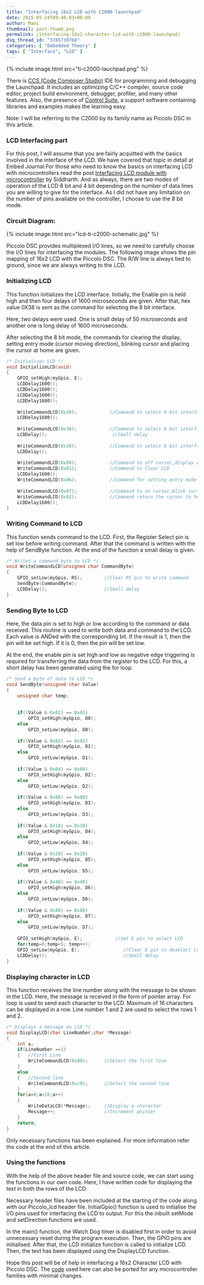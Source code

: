 ```yaml
---
title: "Interfacing 16x2 LCD with C2000 launchpad"
date: 2015-05-24T09:48:03+00:00
author: Mani
thumbnail: post-thumb.png
permalink: /interfacing-16x2-character-lcd-with-c2000-launchpad/
dsq_thread_id: "3785730768"
categories: [ "Embedded Theory" ]
tags: [ "Interface", "LCD" ]
---
```


{% include image.html src="ti-c2000-lauchpad.png" %}

There is [CCS (Code Composer Studio)](http://www.ti.com/tool/CCSTUDIO) IDE for programming and debugging the Launchpad. It includes an optimizing C/C++ compiler, source code editor, project build environment, debugger, profiler, and many other features. Also, the presence of [Control Suite](http://www.ti.com/tool/controlsuite), a support software containing libraries and examples makes the learning easy.

Note: I will be referring to the C2000 by its family name as Piccolo DSC in this article.

### LCD Interfacing part

For this post, I will assume that you are fairly acquitted with the basics involved in the interface of the LCD. We have covered that topic in  detail at Embed Journal.For those who need to know the basics on interfacing LCD with microcontrollers read the post [Interfacing LCD module with microcontroller](/interfacing-lcd-module-part-1/) by Siddharth. And as always, there are two modes of operation of the LCD 8 bit and 4 bit depending on the number of data lines you are willing to give for the interface. As I did not have any limitation on the number of pins available on the controller, I choose to use the 8 bit mode.

### Circuit Diagram:

{% include image.html src="lcd-ti-c2000-schematic.jpg" %}

Piccolo DSC provides multiplexed I/O lines, so we need to carefully choose the I/O lines for interfacing the modules. The following image shows the pin mapping of 16x2 LCD with the Piccolo DSC. The R/W line is always tied to ground, since we are always writing to the LCD.

### Initializing LCD

This function initializes the LCD interface. Initially, the Enable pin is held high and then four delays of 1600 microseconds are given. After that, hex value 0X38 is sent as the command for selecting the 8 bit interface.

Here, two delays were used. One is small delay of 50 microseconds and another one is long delay of 1600 microseconds.

After selecting the 8 bit mode, the commands for clearing the display, setting entry mode (cursor moving direction), blinking cursor and placing the cursor at home are given.

``` c
/* Initializes LCD */
void InitializeLCD(void)
{
    GPIO_setHigh(myGpio, E);
    LCDDelay1600();
    LCDDelay1600();
    LCDDelay1600();
    LCDDelay1600();
 
    WriteCommandLCD(0x38);            //Command to select 8 bit interface
    LCDDelay1600();
 
    WriteCommandLCD(0x38);            //Command to select 8 bit interface
    LCDDelay();                        //Small delay
 
    WriteCommandLCD(0x38);            //Command to select 8 bit interface
    LCDDelay();
 
    WriteCommandLCD(0x08);            //Command to off cursor,display off
    WriteCommandLCD(0x01);            //Command to Clear LCD
    LCDDelay1600();
    WriteCommandLCD(0x06);            //Command for setting entry mode
 
    WriteCommandLCD(0x0f);            //Command to on cursor,blink cursor
    WriteCommandLCD(0x02);            //Command return the cursor to home
    LCDDelay1600();
}
```

### Writing Command to LCD

This function sends command to the LCD. First, the Register Select pin is set low before writing command. After that the command is written with the help of SendByte function. At the end of the function a small delay is given.

``` c
/* Writes a command byte to LCD */
void WriteCommandLCD(unsigned char CommandByte)
{
	GPIO_setLow(myGpio, RS);	    //Clear RS pin to write command
	SendByte(CommandByte);
	LCDDelay();				        //Small delay
}
```

### Sending Byte to LCD

Here, the data pin is set to high or low according to the command or data received. This routine is used to write both data and command to the LCD. Each value is ANDed with the corresponding bit. If the result is 1, then the pin will be set high. If it is 0, then the pin will be set low.

At the end, the enable pin is set high and low as negative edge triggering is required for transferring the data from the register to the LCD. For this, a short delay has been generated using the for loop.

``` c
/* Send a byte of data to LCD */
void SendByte(unsigned char Value)
{
    unsigned char temp;
 
 
    if((Value & 0x01) == 0x01)
        GPIO_setHigh(myGpio, D0);
    else
        GPIO_setLow(myGpio, D0);
 
    if((Value & 0x02) == 0x02)
        GPIO_setHigh(myGpio, D1);
    else
        GPIO_setLow(myGpio, D1);
 
    if((Value & 0x04) == 0x04)
        GPIO_setHigh(myGpio, D2);
    else
        GPIO_setLow(myGpio, D2);
 
    if((Value & 0x08) == 0x08)
        GPIO_setHigh(myGpio, D3);
    else
        GPIO_setLow(myGpio, D3);
 
    if((Value & 0x10) == 0x10)
        GPIO_setHigh(myGpio, D4);
    else
        GPIO_setLow(myGpio, D4);
 
    if((Value & 0x20) == 0x20)
        GPIO_setHigh(myGpio, D5);
    else
        GPIO_setLow(myGpio, D5);
 
    if((Value & 0x40) == 0x40)
        GPIO_setHigh(myGpio, D6);
    else
        GPIO_setLow(myGpio, D6);
 
    if((Value & 0x80) == 0x80)
        GPIO_setHigh(myGpio, D7);
    else
        GPIO_setLow(myGpio, D7);
 
    GPIO_setHigh(myGpio, E);            //Set E pin to select LCD
    for(temp=0;temp<5; temp++);
    GPIO_setLow(myGpio, E);                //Clear E pin to deselect LCD
    LCDDelay();                            //Small delay
}
```

### Displaying character in LCD

This function receives the line number along with the message to be shown in the LCD. Here, the message is received in the form of pointer array. For loop is used to send each character to the LCD. Maximum of 16 characters can be displayed in a row. Line number 1 and 2 are used to select the rows 1 and 2.

``` c
/* Displays a message on LCD */
void DisplayLCD(char LineNumber,char *Message)
{
	int	a;
	if(LineNumber ==1)
	{	//First Line
		WriteCommandLCD(0x80);		//Select the first line
	}
	else
	{	//Second line
		WriteCommandLCD(0xc0);		//Select the second line
	}
	for(a=0;a<16;a++)
	{
		WriteDataLCD(*Message);		//Display a character
		Message++;                  //Increment pointer
	}
	return;
}
```

Only necessary functions has been explained. For more information refer the code at the end of this article.

### Using the functions

With the help of the above header file and source code, we can start using the functions in our own code. Here, I have written code for displaying the text in both the rows of the LCD.

Necessary header files have been included at the starting of the code along with our Piccolo_lcd header file. InitialGpio() function is used to initialise the I/O pins used for interfacing the LCD to output. For this the inbuilt setMode and setDirection functions are used.

In the main() function, the Watch Dog timer is disabled first in order to avoid unnecessary reset during the program execution. Then, the GPIO pins are initialised. After that, the LCD initialize function is called to initialize LCD. Then, the text has been displayed using the DisplayLCD function.

Hope this post will be of help in interfacing a 16x2 Character LCD with Piccolo DSC. The [code](https://www.dropbox.com/s/t53dj4131m2cakv/16x2_lcd_c2000_Launchpad.zip?dl=0) used here can also be ported for any microcontroller families with minimal changes.
